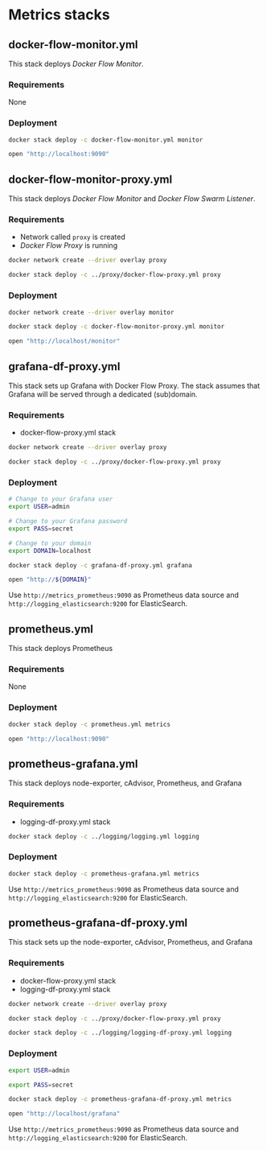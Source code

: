 # Metrics stacks

## docker-flow-monitor.yml

This stack deploys *Docker Flow Monitor*.

### Requirements

None

### Deployment

```bash
docker stack deploy -c docker-flow-monitor.yml monitor

open "http://localhost:9090"
```

## docker-flow-monitor-proxy.yml

This stack deploys *Docker Flow Monitor* and *Docker Flow Swarm Listener*.

### Requirements

* Network called `proxy` is created
* *Docker Flow Proxy* is running

```bash
docker network create --driver overlay proxy

docker stack deploy -c ../proxy/docker-flow-proxy.yml proxy
```

### Deployment

```bash
docker network create --driver overlay monitor

docker stack deploy -c docker-flow-monitor-proxy.yml monitor

open "http://localhost/monitor"
```

## grafana-df-proxy.yml

This stack sets up Grafana with Docker Flow Proxy. The stack assumes that Grafana will be served through a dedicated (sub)domain.

### Requirements

* docker-flow-proxy.yml stack

```bash
docker network create --driver overlay proxy

docker stack deploy -c ../proxy/docker-flow-proxy.yml proxy
```

### Deployment

```bash
# Change to your Grafana user
export USER=admin

# Change to your Grafana password
export PASS=secret

# Change to your domain
export DOMAIN=localhost

docker stack deploy -c grafana-df-proxy.yml grafana

open "http://${DOMAIN}"
```

Use `http://metrics_prometheus:9090` as Prometheus data source and `http://logging_elasticsearch:9200` for ElasticSearch.

## prometheus.yml

This stack deploys Prometheus

### Requirements

None

### Deployment

```bash
docker stack deploy -c prometheus.yml metrics

open "http://localhost:9090"
```

## prometheus-grafana.yml

This stack deploys node-exporter, cAdvisor, Prometheus, and Grafana

### Requirements

* logging-df-proxy.yml stack

```bash
docker stack deploy -c ../logging/logging.yml logging
```

### Deployment

```bash
docker stack deploy -c prometheus-grafana.yml metrics
```

Use `http://metrics_prometheus:9090` as Prometheus data source and `http://logging_elasticsearch:9200` for ElasticSearch.

## prometheus-grafana-df-proxy.yml

This stack sets up the node-exporter, cAdvisor, Prometheus, and Grafana

### Requirements

* docker-flow-proxy.yml stack
* logging-df-proxy.yml stack

```bash
docker network create --driver overlay proxy

docker stack deploy -c ../proxy/docker-flow-proxy.yml proxy

docker stack deploy -c ../logging/logging-df-proxy.yml logging
```

### Deployment

```bash
export USER=admin

export PASS=secret

docker stack deploy -c prometheus-grafana-df-proxy.yml metrics

open "http://localhost/grafana"
```

Use `http://metrics_prometheus:9090` as Prometheus data source and `http://logging_elasticsearch:9200` for ElasticSearch.
